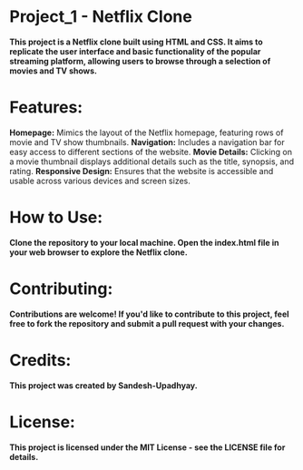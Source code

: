 # Project_1 - Netflix Clone

**This project is a Netflix clone built using HTML and CSS. It aims to replicate the user interface and basic functionality of the popular streaming platform, allowing users to browse through a selection of movies and TV shows.**

# Features:

**Homepage:** Mimics the layout of the Netflix homepage, featuring rows of movie and TV show thumbnails.
**Navigation:** Includes a navigation bar for easy access to different sections of the website.
**Movie Details:** Clicking on a movie thumbnail displays additional details such as the title, synopsis, and rating.
**Responsive Design:** Ensures that the website is accessible and usable across various devices and screen sizes.
# How to Use:

**Clone the repository to your local machine.
Open the index.html file in your web browser to explore the Netflix clone.**
# Contributing:

**Contributions are welcome! If you'd like to contribute to this project, feel free to fork the repository and submit a pull request with your changes.**
# Credits:

**This project was created by Sandesh-Upadhyay.**

# License:

**This project is licensed under the MIT License - see the LICENSE file for details.**


